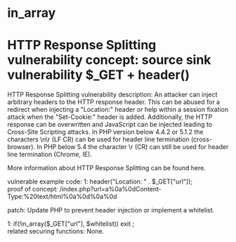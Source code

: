 # in_array


HTTP Response Splitting
vulnerability concept:
source		sink		vulnerability
$_GET
+
header()	
=
HTTP Response Splitting
vulnerability description:
An attacker can inject arbitrary headers to the HTTP response header. This can be abused for a redirect when injecting a "Location:" header or help within a session fixation attack when the "Set-Cookie:" header is added. Additionally, the HTTP response can be overwritten and JavaScript can be injected leading to Cross-Site Scripting attacks. In PHP version below 4.4.2 or 5.1.2 the characters \n\r (LF CR) can be used for header line termination (cross-browser). In PHP below 5.4 the character \r (CR) can still be used for header line termination (Chrome, IE).

More information about HTTP Response Splitting can be found here.

vulnerable example code:
1: header("Location: " . $_GET["url"]);  
proof of concept:
/index.php?url=a%0a%0dContent-Type:%20text/html%0a%0d%0a%0d<script>alert(1)</script>

patch:
Update PHP to prevent header injection or implement a whitelist.

1: if(!in_array($_GET["url"],  $whitelist)) exit ;  
related securing functions:
None.